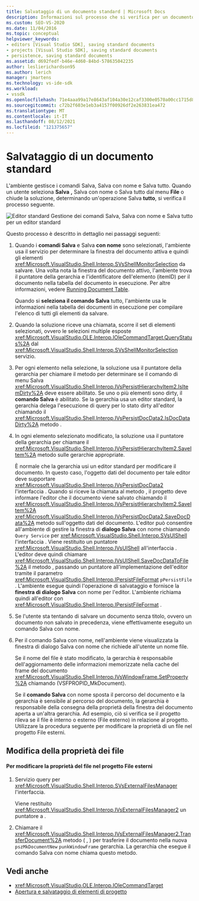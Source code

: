 ```yaml
---
title: Salvataggio di un documento standard | Microsoft Docs
description: Informazioni sul processo che si verifica per un documento standard per un tipo di progetto aggiunto all'IDE Visual Studio.
ms.custom: SEO-VS-2020
ms.date: 11/04/2016
ms.topic: conceptual
helpviewer_keywords:
- editors [Visual Studio SDK], saving standard documents
- projects [Visual Studio SDK], saving standard documents
- persistence, saving standard documents
ms.assetid: d692fedf-b46e-4d60-84bd-578635042235
author: leslierichardson95
ms.author: lerich
manager: jmartens
ms.technology: vs-ide-sdk
ms.workload:
- vssdk
ms.openlocfilehash: 71e4aaa99a17e8643af104a30e12caf3300e0570a00cc1715d80016333aff64f
ms.sourcegitcommit: c72b2f603e1eb3a4157f00926df2e263831ea472
ms.translationtype: MT
ms.contentlocale: it-IT
ms.lasthandoff: 08/12/2021
ms.locfileid: "121375657"
---
```

# <a name="saving-a-standard-document"></a>Salvataggio di un documento standard
L'ambiente gestisce i comandi Salva, Salva con nome e Salva tutto. Quando un utente seleziona **Salva** **,** Salva con nome o Salva tutto dal menu **File** o chiude la soluzione, determinando un'operazione Salva  **tutto**, si verifica il processo seguente.

 ![Editor standard](../../extensibility/internals/media/public.gif "Pubblico") Gestione dei comandi Salva, Salva con nome e Salva tutto per un editor standard

 Questo processo è descritto in dettaglio nei passaggi seguenti:

1. Quando i **comandi Salva** e Salva **con nome** sono selezionati, l'ambiente usa il servizio per determinare la finestra del documento attiva e quindi gli elementi <xref:Microsoft.VisualStudio.Shell.Interop.SVsShellMonitorSelection> da salvare. Una volta nota la finestra del documento attivo, l'ambiente trova il puntatore della gerarchia e l'identificatore dell'elemento (itemID) per il documento nella tabella del documento in esecuzione. Per altre informazioni, vedere [Running Document Table](../../extensibility/internals/running-document-table.md).

    Quando si **seleziona il comando Salva** tutto, l'ambiente usa le informazioni nella tabella dei documenti in esecuzione per compilare l'elenco di tutti gli elementi da salvare.

2. Quando la soluzione riceve una chiamata, scorre il set di elementi selezionati, ovvero le selezioni multiple esposte <xref:Microsoft.VisualStudio.OLE.Interop.IOleCommandTarget.QueryStatus%2A> dal <xref:Microsoft.VisualStudio.Shell.Interop.SVsShellMonitorSelection> servizio.

3. Per ogni elemento nella selezione, la soluzione usa il puntatore della gerarchia per chiamare il metodo per determinare se il comando di menu Salva <xref:Microsoft.VisualStudio.Shell.Interop.IVsPersistHierarchyItem2.IsItemDirty%2A> deve essere abilitato.  Se uno o più elementi sono dirty, il **comando Salva** è abilitato. Se la gerarchia usa un editor standard, la gerarchia delega l'esecuzione di query per lo stato dirty all'editor chiamando il <xref:Microsoft.VisualStudio.Shell.Interop.IVsPersistDocData2.IsDocDataDirty%2A> metodo .

4. In ogni elemento selezionato modificato, la soluzione usa il puntatore della gerarchia per chiamare il <xref:Microsoft.VisualStudio.Shell.Interop.IVsPersistHierarchyItem2.SaveItem%2A> metodo sulle gerarchie appropriate.

    È normale che la gerarchia usi un editor standard per modificare il documento. In questo caso, l'oggetto dati del documento per tale editor deve supportare <xref:Microsoft.VisualStudio.Shell.Interop.IVsPersistDocData2> l'interfaccia . Quando si riceve la chiamata al metodo , il progetto deve informare l'editor che il documento viene salvato chiamando il <xref:Microsoft.VisualStudio.Shell.Interop.IVsPersistHierarchyItem2.SaveItem%2A> <xref:Microsoft.VisualStudio.Shell.Interop.IVsPersistDocData2.SaveDocData%2A> metodo sull'oggetto dati del documento. L'editor può consentire all'ambiente di gestire la finestra di **dialogo Salva** con nome chiamando `Query Service` per <xref:Microsoft.VisualStudio.Shell.Interop.SVsUIShell> l'interfaccia . Viene restituito un puntatore <xref:Microsoft.VisualStudio.Shell.Interop.IVsUIShell> all'interfaccia . L'editor deve quindi chiamare <xref:Microsoft.VisualStudio.Shell.Interop.IVsUIShell.SaveDocDataToFile%2A> il metodo , passando un puntatore all'implementazione dell'editor tramite il parametro <xref:Microsoft.VisualStudio.Shell.Interop.IPersistFileFormat> `pPersistFile` . L'ambiente esegue quindi l'operazione di salvataggio e fornisce la **finestra di dialogo Salva** con nome per l'editor. L'ambiente richiama quindi all'editor con <xref:Microsoft.VisualStudio.Shell.Interop.IPersistFileFormat> .

5. Se l'utente sta tentando di salvare un documento senza titolo, ovvero un documento non salvato in precedenza, viene effettivamente eseguito un comando Salva con nome.

6. Per il comando Salva con nome, nell'ambiente viene visualizzata la finestra di dialogo Salva con nome che richiede all'utente un nome file.

    Se il nome del file è stato modificato, la gerarchia è responsabile dell'aggiornamento delle informazioni memorizzate nella cache del frame del documento <xref:Microsoft.VisualStudio.Shell.Interop.IVsWindowFrame.SetProperty%2A> chiamando (VSFPROPID_MkDocument).

   Se il **comando Salva** con nome sposta il percorso del documento e la gerarchia è sensibile al percorso del documento, la gerarchia è responsabile della consegna della proprietà della finestra del documento aperta a un'altra gerarchia. Ad esempio, ciò si verifica se il progetto rileva se il file è interno o esterno (File esterno) in relazione al progetto. Utilizzare la procedura seguente per modificare la proprietà di un file nel progetto File esterni.

## <a name="changing-file-ownership"></a>Modifica della proprietà dei file

#### <a name="to-change-file-ownership-to-the-miscellaneous-files-project"></a>Per modificare la proprietà del file nel progetto File esterni

1. Servizio query per <xref:Microsoft.VisualStudio.Shell.Interop.SVsExternalFilesManager> l'interfaccia.

     Viene restituito <xref:Microsoft.VisualStudio.Shell.Interop.IVsExternalFilesManager2> un puntatore a .

2. Chiamare il <xref:Microsoft.VisualStudio.Shell.Interop.IVsExternalFilesManager2.TransferDocument%2A> metodo ( , ) per trasferire il documento nella nuova `pszMkDocumentNew` `punkWindowFrame` gerarchia. La gerarchia che esegue il comando Salva con nome chiama questo metodo.

## <a name="see-also"></a>Vedi anche
- <xref:Microsoft.VisualStudio.OLE.Interop.IOleCommandTarget>
- [Apertura e salvataggio di elementi di progetto](../../extensibility/internals/opening-and-saving-project-items.md)

